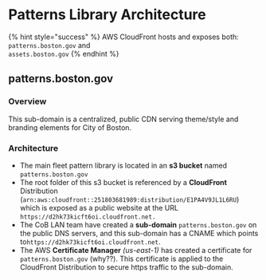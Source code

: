 # Patterns Library Architecture

{% hint style="success" %}
AWS CloudFront hosts and exposes both:  
`patterns.boston.gov` and  
`assets.boston.gov`
{% endhint %}

## patterns.boston.gov

### Overview

This sub-domain is a centralized, public CDN serving theme/style and branding elements for City of Boston.

### Architecture

* The main fleet pattern library is located in an  **s3 bucket** named `patterns.boston.gov`
* The root folder of this s3 bucket is referenced by a **CloudFront** Distribution \(`arn:aws:cloudfront::251803681989:distribution/E1PA4V9JL1L6RU`\) which is exposed as a public website at the URL `https://d2hk73kicft6oi.cloudfront.net.`  
* The CoB LAN team have created a **sub-domain** `patterns.boston.gov` on the public DNS servers, and this sub-domain has a CNAME which points to`https://d2hk73kicft6oi.cloudfront.net`. 
* The AWS **Certificate Manager** _\(us-east-1\)_ has created a certificate for `patterns.boston.gov` \(why??\).  This certificate is applied to the CloudFront Distribution to secure https traffic to the sub-domain.

